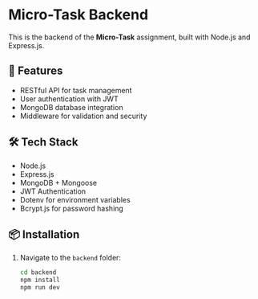 # Micro-Task Backend

This is the backend of the **Micro-Task** assignment, built with Node.js and Express.js.

## 🚀 Features
- RESTful API for task management
- User authentication with JWT
- MongoDB database integration
- Middleware for validation and security

## 🛠 Tech Stack
- Node.js
- Express.js
- MongoDB + Mongoose
- JWT Authentication
- Dotenv for environment variables
- Bcrypt.js for password hashing

## 📦 Installation

1. Navigate to the `backend` folder:
   ```sh
   cd backend
   npm install
   npm run dev
